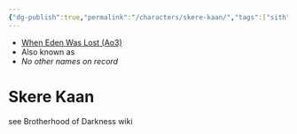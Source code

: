 ```yaml
---
{"dg-publish":true,"permalink":"/characters/skere-kaan/","tags":["sith","forcesensitive","unfinished"]}
---
```


- [When Eden Was Lost (Ao3)](https://archiveofourown.org/works/19334440/chapters/45992584)
- Also known as 
- *No other names on record*
# Skere Kaan

see Brotherhood of Darkness wiki 







